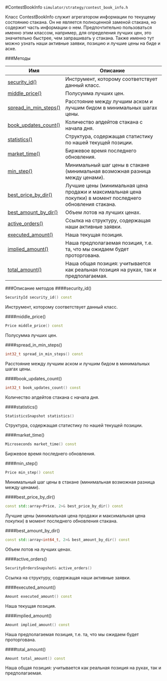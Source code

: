 #ContestBookInfo
`simulator/strategy/contest_book_info.h`

Класс ContestBookInfo служит агрегатором информации по текущему состоянию стакана.
Он не является полноценной заменой стакана, но содержит часть информации о нем.
Предпочтительно пользоваться именно этим классом, например, для определения лучших цен,
это значительно быстрее, чем запрашивать у стакана.
Также именно тут можно узнать наши активные заявки, позицию и лучшие цены на биде и аске.

###Методы

|Имя| Описание|
|------------------|--------------------|
|[security_id()](#security_id)|Инструмент, которому соответствует данный класс.|
|[middle_price()](#middle_price)|Полусумма лучших цен.|
|[spread_in_min_steps()](#spread_in_min_steps)|Расстояние между лучшим аском и лучшим бидом в минимальных шагах цены.|
|[book_updates_count()](#book_updates_count)|Количество апдейтов стакана с начала дня.|
|[statistics()](#statistics)|Структура, содержащая статистику по нашей текущей позиции.|
|[market_time()](#market_time)|Биржевое время последнего обновления.|
|[min_step()](#min_step)|Минимальный шаг цены в стакане (минимальная возможная разница между ценами).|
|[best_price_by_dir()](#best_price_by_dir)|Лучшие цены (минимальная цена продажи и максимальная цена покупки) в момент последнего обновления стакана.|
|[best_amount_by_dir()](#best_amount_by_dir)|Объем лотов на лучших ценах.|
|[active_orders()](#active_orders)|Ссылка на структуру, содержащая наши активные заявки.|
|[executed_amount()](#executed_amount)|Наша текущая позиция.|
|[implied_amount()](#implied_amount)|Наша предполагаемая позиция, т.е. та, что мы ожидаем будет проторгована.|
|[total_amount()](#total_amount)|Наша общая позиция: учитывается как реальная позиция на руках, так и предполагаемая.|

###Описание методов
<a id="security_id"></a>
####security_id()
```c++
SecurityId security_id() const 
```
Инструмент, которому соответствует данный класс.

<a id="middle_price"></a>
####middle_price()
```c++
Price middle_price() const 
```
Полусумма лучших цен.

<a id="spread_in_min_steps"></a>
####spread_in_min_steps()
```c++
int32_t spread_in_min_steps() const 
```
Расстояние между лучшим аском и лучшим бидом в минимальных шагах цены.

<a id="book_updates_count"></a>
####book_updates_count()
```c++
int32_t book_updates_count() const 
```
Количество апдейтов стакана с начала дня.

<a id="statistics"></a>
####statistics()
```c++
StatisticsSnapshot statistics() 
```
Структура, содержащая статистику по нашей текущей позиции.

<a id="market_time"></a>
####market_time()
```c++
Microseconds market_time() const 
```
Биржевое время последнего обновления.

<a id="min_step"></a>
####min_step()
```c++
Price min_step() const 
```
Минимальный шаг цены в стакане (минимальная возможная разница между ценами).

<a id="best_price_by_dir"></a>
####best_price_by_dir()
```c++
const std::array<Price, 2>& best_price_by_dir() const 
```
Лучшие цены (минимальная цена продажи и максимальная цена покупки) в момент последнего обновления стакана.

<a id="best_amount_by_dir"></a>
####best_amount_by_dir()
```c++
const std::array<int64_t, 2>& best_amount_by_dir() const 
```
Объем лотов на лучших ценах.

<a id="active_orders"></a>
####active_orders()
```c++
SecurityOrdersSnapshot& active_orders() 
```
Ссылка на структуру, содержащая наши активные заявки.

<a id="executed_amount"></a>
####executed_amount()
```c++
Amount executed_amount() const 
```
Наша текущая позиция.

<a id="implied_amount"></a>
####implied_amount()
```c++
Amount implied_amount() const 
```
Наша предполагаемая позиция, т.е. та, что мы ожидаем будет проторгована.

<a id="total_amount"></a>
####total_amount()
```c++
Amount total_amount() const 
```
Наша общая позиция: учитывается как реальная позиция на руках, так и предполагаемая.


